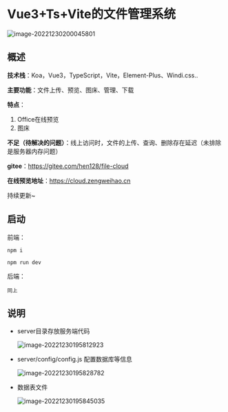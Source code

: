 # Vue3+Ts+Vite的文件管理系统

![image-20221230200045801](https://gitee.com/hen128/storage/raw/master/typora/2022-12-30%20200047.png)

## 概述

**技术栈**：Koa，Vue3，TypeScript，Vite，Element-Plus、Windi.css..

**主要功能**：文件上传、预览、图床、管理、下载



**特点**：

1. Office在线预览
2. 图床



**不足（待解决的问题）**：线上访问时，文件的上传、查询、删除存在延迟（未排除是服务器内存问题）



**gitee**：https://gitee.com/hen128/file-cloud

**在线预览地址**：https://cloud.zengweihao.cn

持续更新~



## 启动

前端：

```
npm i

npm run dev

```

后端：

```
同上
```



## 说明

- server目录存放服务端代码

  ![image-20221230195812923](https://gitee.com/hen128/storage/raw/master/typora/2022-12-30%20195814.png)

- server/config/config.js 配置数据库等信息

  ![image-20221230195828782](https://gitee.com/hen128/storage/raw/master/typora/2022-12-30%20195830.png)

- 数据表文件

  ![image-20221230195845035](https://gitee.com/hen128/storage/raw/master/typora/2022-12-30%20195846.png)
